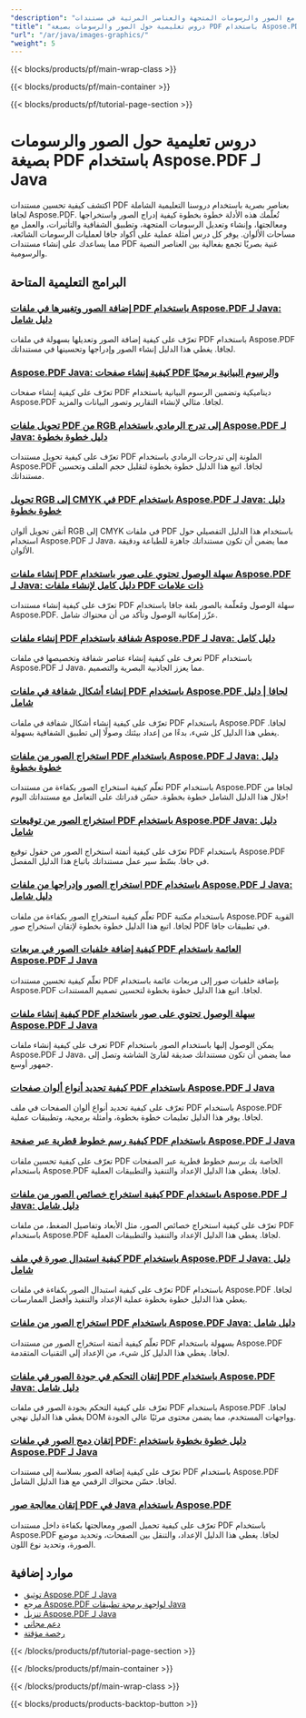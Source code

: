 ```yaml
---
"description": "تعلم كيفية العمل مع الصور والرسومات المتجهة والعناصر المرئية في مستندات PDF باستخدام دروس Aspose.PDF Java هذه."
"title": "دروس تعليمية حول الصور والرسومات بصيغة PDF باستخدام Aspose.PDF لـ Java"
"url": "/ar/java/images-graphics/"
"weight": 5
---
```


{{< blocks/products/pf/main-wrap-class >}}

{{< blocks/products/pf/main-container >}}

{{< blocks/products/pf/tutorial-page-section >}}
# دروس تعليمية حول الصور والرسومات بصيغة PDF باستخدام Aspose.PDF لـ Java

اكتشف كيفية تحسين مستندات PDF بعناصر بصرية باستخدام دروسنا التعليمية الشاملة لجافا Aspose.PDF. تُعلّمك هذه الأدلة خطوة بخطوة كيفية إدراج الصور واستخراجها ومعالجتها، وإنشاء وتعديل الرسومات المتجهة، وتطبيق الشفافية والتأثيرات، والعمل مع مساحات الألوان. يوفر كل درس أمثلة عملية على أكواد جافا لعمليات الرسومات الشائعة، مما يساعدك على إنشاء مستندات PDF غنية بصريًا تجمع بفعالية بين العناصر النصية والرسومية.

## البرامج التعليمية المتاحة

### [إضافة الصور وتغييرها في ملفات PDF باستخدام Aspose.PDF لـ Java: دليل شامل](./add-change-images-aspose-pdf-java/)
تعرّف على كيفية إضافة الصور وتعديلها بسهولة في ملفات PDF باستخدام Aspose.PDF لجافا. يغطي هذا الدليل إنشاء الصور وإدراجها وتحسينها في مستنداتك.

### [Aspose.PDF Java: كيفية إنشاء صفحات PDF والرسوم البيانية برمجيًا](./aspose-pdf-java-create-pages-graphs-pdfs/)
تعرّف على كيفية إنشاء صفحات PDF ديناميكية وتضمين الرسوم البيانية باستخدام Aspose.PDF لجافا. مثالي لإنشاء التقارير وتصور البيانات والمزيد.

### [تحويل ملفات PDF من RGB إلى تدرج الرمادي باستخدام Aspose.PDF لـ Java: دليل خطوة بخطوة](./convert-pdf-rgb-grayscale-aspose-java/)
تعرّف على كيفية تحويل مستندات PDF الملونة إلى تدرجات الرمادي باستخدام Aspose.PDF لجافا. اتبع هذا الدليل خطوة بخطوة لتقليل حجم الملف وتحسين مستنداتك.

### [تحويل RGB إلى CMYK في PDF باستخدام Aspose.PDF لـ Java: دليل خطوة بخطوة](./convert-rgb-cmyk-pdf-aspose-java/)
أتقن تحويل ألوان RGB إلى CMYK في ملفات PDF باستخدام هذا الدليل التفصيلي حول استخدام Aspose.PDF لـ Java، مما يضمن أن تكون مستنداتك جاهزة للطباعة ودقيقة الألوان.

### [إنشاء ملفات PDF سهلة الوصول تحتوي على صور باستخدام Aspose.PDF لـ Java: دليل كامل لإنشاء ملفات PDF ذات علامات](./create-accessible-pdf-images-aspose-pdf-java/)
تعرّف على كيفية إنشاء مستندات PDF سهلة الوصول ومُعلّمة بالصور بلغة جافا باستخدام Aspose.PDF. عزّز إمكانية الوصول وتأكد من أن محتواك شامل.

### [إنشاء ملفات PDF شفافة باستخدام Aspose.PDF لـ Java: دليل كامل](./create-transparent-pdfs-aspose-pdf-java/)
تعرف على كيفية إنشاء عناصر شفافة وتخصيصها في ملفات PDF باستخدام Aspose.PDF لـ Java، مما يعزز الجاذبية البصرية والتصميم.

### [إنشاء أشكال شفافة في ملفات PDF باستخدام Aspose.PDF لجافا | دليل شامل](./create-transparent-shapes-aspose-pdf-java/)
تعرّف على كيفية إنشاء أشكال شفافة في ملفات PDF باستخدام Aspose.PDF لجافا. يغطي هذا الدليل كل شيء، بدءًا من إعداد بيئتك وصولًا إلى تطبيق الشفافية بسهولة.

### [استخراج الصور من ملفات PDF باستخدام Aspose.PDF لـ Java: دليل خطوة بخطوة](./extract-images-pdf-aspose-java/)
تعلّم كيفية استخراج الصور بكفاءة من مستندات PDF باستخدام Aspose.PDF لجافا من خلال هذا الدليل الشامل خطوة بخطوة. حسّن قدراتك على التعامل مع مستنداتك اليوم!

### [استخراج الصور من توقيعات PDF باستخدام Aspose.PDF Java: دليل شامل](./extract-images-pdf-signatures-aspose-pdf-java/)
تعرّف على كيفية أتمتة استخراج الصور من حقول توقيع PDF باستخدام Aspose.PDF في جافا. بسّط سير عمل مستنداتك باتباع هذا الدليل المفصل.

### [استخراج الصور وإدراجها من ملفات PDF باستخدام Aspose.PDF لـ Java: دليل شامل](./aspose-pdf-java-extract-images/)
تعلّم كيفية استخراج الصور بكفاءة من ملفات PDF باستخدام مكتبة Aspose.PDF القوية لجافا. اتبع هذا الدليل خطوة بخطوة لإتقان استخراج صور PDF في تطبيقات جافا.

### [كيفية إضافة خلفيات الصور في مربعات PDF العائمة باستخدام Aspose.PDF لـ Java](./aspose-pdf-java-floatingbox-image-background/)
تعلّم كيفية تحسين مستندات PDF بإضافة خلفيات صور إلى مربعات عائمة باستخدام Aspose.PDF لجافا. اتبع هذا الدليل خطوة بخطوة لتحسين تصميم المستندات.

### [كيفية إنشاء ملفات PDF سهلة الوصول تحتوي على صور باستخدام Aspose.PDF لـ Java](./create-accessible-pdfs-images-aspose-pdf-java/)
تعرف على كيفية إنشاء ملفات PDF يمكن الوصول إليها باستخدام الصور باستخدام Aspose.PDF لـ Java، مما يضمن أن تكون مستنداتك صديقة لقارئ الشاشة وتصل إلى جمهور أوسع.

### [كيفية تحديد أنواع ألوان صفحات PDF باستخدام Aspose.PDF لـ Java](./determine-pdf-page-color-types-aspose-java/)
تعرّف على كيفية تحديد أنواع ألوان الصفحات في ملف PDF باستخدام Aspose.PDF لجافا. يوفر هذا الدليل تعليمات خطوة بخطوة، وأمثلة برمجية، وتطبيقات عملية.

### [كيفية رسم خطوط قطرية عبر صفحة PDF باستخدام Aspose.PDF لـ Java](./draw-diagonal-lines-pdf-aspose-java/)
تعرّف على كيفية تحسين ملفات PDF الخاصة بك برسم خطوط قطرية عبر الصفحات باستخدام Aspose.PDF لجافا. يغطي هذا الدليل الإعداد والتنفيذ والتطبيقات العملية.

### [كيفية استخراج خصائص الصور من ملفات PDF باستخدام Aspose.PDF لـ Java: دليل شامل](./extract-image-properties-pdf-aspose-java/)
تعرّف على كيفية استخراج خصائص الصور، مثل الأبعاد وتفاصيل الضغط، من ملفات PDF باستخدام Aspose.PDF لجافا. يغطي هذا الدليل الإعداد والتنفيذ والتطبيقات العملية.

### [كيفية استبدال صورة في ملف PDF باستخدام Aspose.PDF لـ Java: دليل شامل](./replace-image-aspose-pdf-java-guide/)
تعرّف على كيفية استبدال الصور بكفاءة في ملفات PDF باستخدام Aspose.PDF لجافا. يغطي هذا الدليل خطوة بخطوة عملية الإعداد والتنفيذ وأفضل الممارسات.

### [استخراج الصور من ملفات PDF باستخدام Aspose.PDF Java: دليل شامل](./aspose-pdf-java-image-extraction-guide/)
تعلّم كيفية أتمتة استخراج الصور من مستندات PDF بسهولة باستخدام Aspose.PDF لجافا. يغطي هذا الدليل كل شيء، من الإعداد إلى التقنيات المتقدمة.

### [إتقان التحكم في جودة الصور في ملفات PDF باستخدام Aspose.PDF Java: دليل شامل](./aspose-pdf-java-image-quality-control/)
تعرّف على كيفية التحكم بجودة الصور في ملفات PDF باستخدام Aspose.PDF لجافا. يغطي هذا الدليل نهجي DOM وواجهات المستخدم، مما يضمن محتوى مرئيًا عالي الجودة.

### [إتقان دمج الصور في ملفات PDF: دليل خطوة بخطوة باستخدام Aspose.PDF لـ Java](./add-images-to-pdfs-using-aspose-pdf-for-java/)
تعرّف على كيفية إضافة الصور بسلاسة إلى مستندات PDF باستخدام Aspose.PDF لجافا. حسّن محتواك الرقمي مع هذا الدليل الشامل.

### [إتقان معالجة صور PDF في Java باستخدام Aspose.PDF](./mastering-pdf-image-processing-aspose-java/)
تعرّف على كيفية تحميل الصور ومعالجتها بكفاءة داخل مستندات PDF باستخدام Aspose.PDF لجافا. يغطي هذا الدليل الإعداد، والتنقل بين الصفحات، وتحديد موضع الصورة، وتحديد نوع اللون.

## موارد إضافية

- [توثيق Aspose.PDF لـ Java](https://docs.aspose.com/pdf/java/)
- [مرجع Aspose.PDF لواجهة برمجة تطبيقات Java](https://reference.aspose.com/pdf/java/)
- [تنزيل Aspose.PDF لـ Java](https://releases.aspose.com/pdf/java/)
- [دعم مجاني](https://forum.aspose.com/)
- [رخصة مؤقتة](https://purchase.aspose.com/temporary-license/)

{{< /blocks/products/pf/tutorial-page-section >}}

{{< /blocks/products/pf/main-container >}}

{{< /blocks/products/pf/main-wrap-class >}}

{{< blocks/products/products-backtop-button >}}